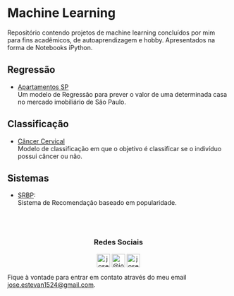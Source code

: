# Machine Learning
Repositório contendo projetos de machine learning concluídos por mim para fins acadêmicos, de autoaprendizagem e hobby. 
Apresentados na forma de Notebooks iPython.

## Regressão
* [Apartamentos SP](https://nbviewer.jupyter.org/github/JoseEstevan/ML/blob/main/Regress%C3%A3o/Apartamentos%20SP/Modelo.ipynb)                                                                                 
Um modelo de Regressão para prever o valor de uma determinada casa no mercado imobiliário de São Paulo.

## Classificação
* [Câncer Cervical](https://nbviewer.jupyter.org/github/JoseEstevan/ML/blob/main/Classifica%C3%A7%C3%A3o/C%C3%A2ncer%20Cervical/Modelo.ipynb)                                                                                                                                                            
Modelo de classificação em que o objetivo é classificar se o indivíduo possui câncer ou não.
 
## Sistemas
* [SRBP](https://nbviewer.jupyter.org/github/JoseEstevan/ML/blob/main/Sistemas/SRBP/SRBP.ipynb):                                                                                                                                                                         
Sistema de Recomendação baseado em popularidade.


<br/><br/>

<h3 align="center">Redes Sociais</h3>

<p align="center">
<a href="https://www.linkedin.com/in/joseestevan/" target="blank"><img align="center" src="https://cdn.jsdelivr.net/npm/simple-icons@3.0.1/icons/linkedin.svg" alt="joseestevan" height="30" width="30" /></a>
<a href="https://medium.com/@joseestevan" target="blank"><img align="center" src="https://cdn.jsdelivr.net/npm/simple-icons@3.0.1/icons/medium.svg" alt="@joseestevan" height="30" width="30" /></a>
<a href="https://github.com/JoseEstevan" target="blank"><img align="center" src="https://cdn.jsdelivr.net/npm/simple-icons@3.0.1/icons/github.svg" alt="joseestevan" height="30" width="30" /></a>
</p>

Fique à vontade para entrar em contato através do meu email jose.estevan1524@gmail.com.
